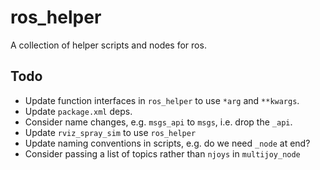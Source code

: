 # ros_helper

A collection of helper scripts and nodes for ros. 

## Todo

* Update function interfaces in `ros_helper` to use `*arg` and `**kwargs`. 
* Update `package.xml` deps.
* Consider name changes, e.g. `msgs_api` to `msgs`, i.e. drop the `_api`.
* Update `rviz_spray_sim` to use `ros_helper`
* Update naming conventions in scripts, e.g. do we need `_node` at end?
* Consider passing a list of topics rather than `njoys` in `multijoy_node`
